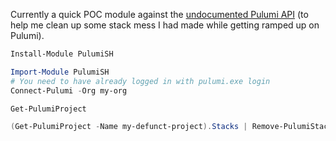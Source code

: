 Currently a quick POC module against the [undocumented Pulumi API](https://github.com/pulumi/docs/issues/741) (to help me clean up some stack mess I had made while getting ramped up on Pulumi).

```PowerShell
Install-Module PulumiSH

Import-Module PulumiSH
# You need to have already logged in with pulumi.exe login
Connect-Pulumi -Org my-org

Get-PulumiProject

(Get-PulumiProject -Name my-defunct-project).Stacks | Remove-PulumiStack -Whatif
```